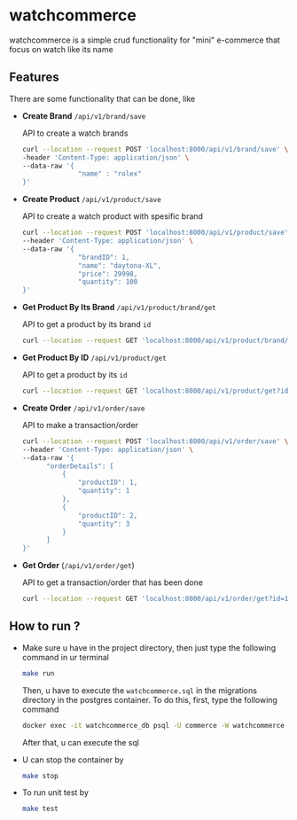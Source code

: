 # watchcommerce

watchcommerce is a simple crud functionality for "mini" e-commerce that focus on watch like its name

## Features
There are some functionality that can be done, like 

- **Create Brand** `/api/v1/brand/save`
    
    API to create a watch brands
    
    ```sh
    curl --location --request POST 'localhost:8000/api/v1/brand/save' \
    -header 'Content-Type: application/json' \
    --data-raw '{
                  "name" : "rolex"
    }'
    ```



- **Create Product** `/api/v1/product/save`

    API to create a watch product with spesific brand

    ```sh
    curl --location --request POST 'localhost:8000/api/v1/product/save' \
    --header 'Content-Type: application/json' \
    --data-raw '{
                  "brandID": 1,
                  "name": "daytona-XL",
                  "price": 29998,
                  "quantity": 100
    }'
    ```

- **Get Product By Its Brand** `/api/v1/product/brand/get`

    API to get a product by its brand `id`

    ```sh
    curl --location --request GET 'localhost:8000/api/v1/product/brand/get?id=1'
    ```
  
- **Get Product By ID** `/api/v1/product/get`
    
    API to get a product by its `id`

    ```sh
    curl --location --request GET 'localhost:8000/api/v1/product/get?id=1'
    ```
  
- **Create Order** `/api/v1/order/save`

    API to make a transaction/order

    ```sh
    curl --location --request POST 'localhost:8000/api/v1/order/save' \
    --header 'Content-Type: application/json' \
    --data-raw '{
          "orderDetails": [
              {
                  "productID": 1,
                  "quantity": 1
              },
              {
                  "productID": 2,
                  "quantity": 3
              }
          ]
    }'
    ```
  
- **Get Order** (`/api/v1/order/get`)

    API to get a transaction/order that has been done

    ```sh
    curl --location --request GET 'localhost:8000/api/v1/order/get?id=1'
    ```
  

## How to run ?


- Make sure u have in the project directory, then just type the following command in ur terminal

    ```sh
    make run
    ```
  
    Then, u have to execute the `watchcommerce.sql` in the migrations directory in the postgres container. To do this, first, type the following command

    ```sh
    docker exec -it watchcommerce_db psql -U commerce -W watchcommerce
    ```
  
    After that, u can execute the sql




- U can stop the container by

    ```sh
    make stop
    ```



- To run unit test by 

    ```sh
    make test
    ```
